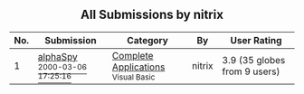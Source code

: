 ﻿<div align="center">

## All Submissions by nitrix

</div>

No.  | Submission | Category | By   | User Rating
---- | ---------- | -------- | ---- | -----------
1 | [alphaSpy<br /><sup>2000-03-06 17:25:16</sup>](https://github.com/Planet-Source-Code/nitrix-alphaspy__1-6460) | [Complete Applications<br /><sup>Visual Basic</sup>](../ByCategory/complete-applications__1-27.md) | nitrix | 3.9 (35 globes from 9 users)
